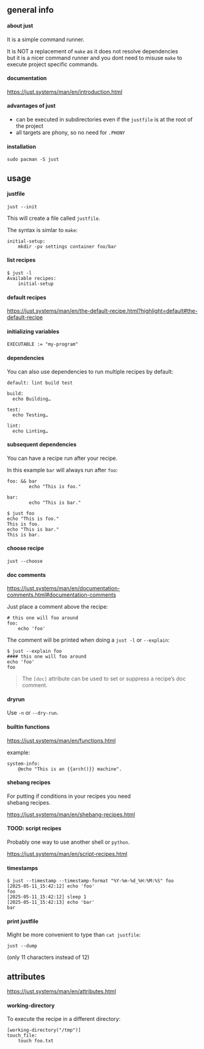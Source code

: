## general info

#### about just

It is a simple command runner.

It is NOT a replacement of `make` as it does not resolve dependencies \
but it is a nicer command runner and you dont need to misuse `make` to \
execute project specific commands.

#### documentation

https://just.systems/man/en/introduction.html

#### advantages of just

- can be executed in subdirectories even if the `justfile` is at the root
of the project
- all targets are phony, so no need for `.PHONY`

#### installation

```
sudo pacman -S just
```

## usage

#### justfile

```
just --init
```

This will create a file called `justfile`.

The syntax is simlar to `make`:
```
initial-setup:
	mkdir -pv settings container foo/bar
```

#### list recipes

```
$ just -l
Available recipes:
    initial-setup
```

#### default recipes

https://just.systems/man/en/the-default-recipe.html?highlight=default#the-default-recipe

#### initializing variables

```
EXECUTABLE := "my-program"
```

#### dependencies

You can also use dependencies to run multiple recipes by default:

```
default: lint build test

build:
  echo Building…

test:
  echo Testing…

lint:
  echo Linting…
```

#### subsequent dependencies

You can have a recipe run after your recipe.

In this example `bar` will always run after `foo`:
```
foo: && bar
        echo "This is foo."

bar:
        echo "This is bar."
```

```
$ just foo
echo "This is foo."
This is foo.
echo "This is bar."
This is bar.
```

#### choose recipe

```
just --choose
```

#### doc comments

https://just.systems/man/en/documentation-comments.html#documentation-comments

Just place a comment above the recipe:
```
# this one will foo around
foo:
	echo 'foo'
```

The comment will be printed when doing a `just -l` or `--explain`:
```
$ just --explain foo
#### this one will foo around
echo 'foo'
foo
```

> The `[doc]` attribute can be used to set or suppress a recipe’s doc comment.

#### dryrun

Use `-n` or `--dry-run`.

#### builtin functions

https://just.systems/man/en/functions.html

example:
```
system-info:
	@echo "This is an {{arch()}} machine".
```

#### shebang recipes

For putting if conditions in your recipes you need \
shebang recipes.

https://just.systems/man/en/shebang-recipes.html

#### TOOD: script recipes

Probably one way to use another shell or `python`.

https://just.systems/man/en/script-recipes.html

#### timestamps

```
$ just --timestamp --timestamp-format "%Y-%m-%d_%H:%M:%S" foo
[2025-05-11_15:42:12] echo 'foo'
foo
[2025-05-11_15:42:12] sleep 1
[2025-05-11_15:42:13] echo 'bar'
bar
```

#### print justfile

Might be more convenient to type than `cat justfile`:
```
just --dump
```
(only 11 characters instead of 12)

## attributes

https://just.systems/man/en/attributes.html

#### working-directory

To execute the recipe in a different directory:
```
[working-directory("/tmp")]
touch_file:
	touch foo.txt
```

